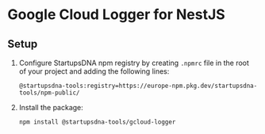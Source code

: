 # Google Cloud Logger for NestJS

## Setup

1. Configure StartupsDNA npm registry by creating `.npmrc` file in the root of your project 
   and adding the following lines:

    ```
    @startupsdna-tools:registry=https://europe-npm.pkg.dev/startupsdna-tools/npm-public/
    ```

2. Install the package:

    ```bash
    npm install @startupsdna-tools/gcloud-logger
    ```
